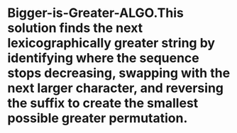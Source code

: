 # Bigger-is-Greater-ALGO.This solution finds the next lexicographically greater string by identifying where the sequence stops decreasing, swapping with the next larger character, and reversing the suffix to create the smallest possible greater permutation.
